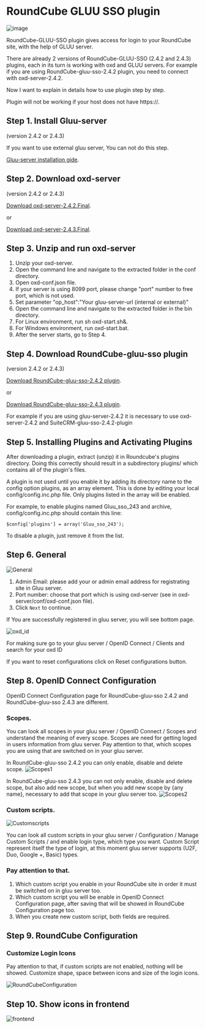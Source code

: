 RoundCube GLUU SSO plugin 
=========================
![image](https://raw.githubusercontent.com/GluuFederation/gluu-sso-RoundCube-plugin/master/plugin.jpg)

RoundCube-GLUU-SSO plugin gives access for login to your RoundCube site, with the help of GLUU server.

There are already 2 versions of RoundCube-GLUU-SSO (2.4.2 and 2.4.3) plugins, each in its turn is working with oxd and GLUU servers.
For example if you are using RoundCube-gluu-sso-2.4.2 plugin, you need to connect with oxd-server-2.4.2.

Now I want to explain in details how to use plugin step by step. 

Plugin will not be working if your host does not have https://. 

## Step 1. Install Gluu-server 

(version 2.4.2 or 2.4.3)

If you want to use external gluu server, You can not do this step.   

[Gluu-server installation gide](https://www.gluu.org/docs/deployment/).

## Step 2. Download oxd-server 

(version 2.4.2 or 2.4.3)

[Download oxd-server-2.4.2.Final](https://ox.gluu.org/maven/org/xdi/oxd-server/2.4.2.Final/oxd-server-2.4.2.Final-distribution.zip).

or

[Download oxd-server-2.4.3.Final](https://ox.gluu.org/maven/org/xdi/oxd-server/2.4.3.Final/oxd-server-2.4.3.Final-distribution.zip).

## Step 3. Unzip and run oxd-server
 
1. Unzip your oxd-server. 
2. Open the command line and navigate to the extracted folder in the conf directory.
3. Open oxd-conf.json file.  
4. If your server is using 8099 port, please change "port" number to free port, which is not used.
5. Set parameter "op_host":"Your gluu-server-url (internal or external)"
6. Open the command line and navigate to the extracted folder in the bin directory.
7. For Linux environment, run sh oxd-start.sh&. 
8. For Windows environment, run oxd-start.bat.
9. After the server starts, go to Step 4.

## Step 4. Download RoundCube-gluu-sso plugin
 
(version 2.4.2 or 2.4.3)

[Download RoundCube-gluu-sso-2.4.2 plugin](https://raw.githubusercontent.com/GluuFederation/gluu-sso-RoundCube-plugin/master/Gluu_sso_242/Gluu_sso_242.zip).

or

[Download RoundCube-gluu-sso-2.4.3 plugin](https://raw.githubusercontent.com/GluuFederation/gluu-sso-RoundCube-plugin/master/Gluu_sso_243/Gluu_sso_243.zip).

For example if you are using gluu-server-2.4.2 it is necessary to use oxd-server-2.4.2 and SuiteCRM-gluu-sso-2.4.2-plugin

## Step 5. Installing Plugins and Activating Plugins
 
After downloading a plugin, extract (unzip) it in Roundcube's plugins directory. Doing this correctly should result in a subdirectory plugins/<name of plugin> which contains all of the plugin's files.

A plugin is not used until you enable it by adding its directory name to the config option plugins, as an array element. This is done by editing your local config/config.inc.php file. Only plugins listed in the array will be enabled.

For example, to enable plugins named Gluu_sso_243 and archive, config/config.inc.php should contain this line:

    $config['plugins'] = array('Gluu_sso_243');
To disable a plugin, just remove it from the list. 

## Step 6. General

![General](https://raw.githubusercontent.com/GluuFederation/gluu-sso-RoundCube-plugin/master/docu/6.png)  

1. Admin Email: please add your or admin email address for registrating site in Gluu server.
2. Port number: choose that port which is using oxd-server (see in oxd-server/conf/oxd-conf.json file).
3. Click ```Next``` to continue.

If You are successfully registered in gluu server, you will see bottom page.

![oxd_id](https://raw.githubusercontent.com/GluuFederation/gluu-sso-RoundCube-plugin/master/docu/7.png)

For making sure go to your gluu server / OpenID Connect / Clients and search for your oxd ID

If you want to reset configurations click on Reset configurations button.

## Step 8. OpenID Connect Configuration

OpenID Connect Configuration page for RoundCube-gluu-sso 2.4.2 and RoundCube-gluu-sso 2.4.3 are different.

### Scopes.
You can look all scopes in your gluu server / OpenID Connect / Scopes and understand the meaning of  every scope.
Scopes are need for getting loged in users information from gluu server.
Pay attention to that, which scopes you are using that are switched on in your gluu server.

In RoundCube-gluu-sso 2.4.2  you can only enable, disable and delete scope.
![Scopes1](https://raw.githubusercontent.com/GluuFederation/gluu-sso-RoundCube-plugin/master/docu/8.png) 

In RoundCube-gluu-sso 2.4.3 you can not only enable, disable and delete scope, but also add new scope, but when you add new scope by {any name}, necessary to add that scope in your gluu server too. 
![Scopes2](https://raw.githubusercontent.com/GluuFederation/gluu-sso-RoundCube-plugin/master/docu/9.png) 

### Custom scripts.

![Customscripts](https://raw.githubusercontent.com/GluuFederation/gluu-sso-RoundCube-plugin/master/docu/10.png)  

You can look all custom scripts in your gluu server / Configuration / Manage Custom Scripts / and enable login type, which type you want.
Custom Script represent itself the type of login, at this moment gluu server supports (U2F, Duo, Google +, Basic) types.

### Pay attention to that.

1. Which custom script you enable in your RoundCube site in order it must be switched on in gluu server too.
2. Which custom script you will be enable in OpenID Connect Configuration page, after saving that will be showed in RoundCube Configuration page too.
3. When you create new custom script, both fields are required.

## Step 9. RoundCube Configuration

### Customize Login Icons
 
Pay attention to that, if custom scripts are not enabled, nothing will be showed.
Customize shape, space between icons and size of the login icons.

![RoundCubeConfiguration](https://raw.githubusercontent.com/GluuFederation/gluu-sso-RoundCube-plugin/master/docu/11.png)  

## Step 10. Show icons in frontend

![frontend](https://raw.githubusercontent.com/GluuFederation/gluu-sso-RoundCube-plugin/master/docu/12.png) 
